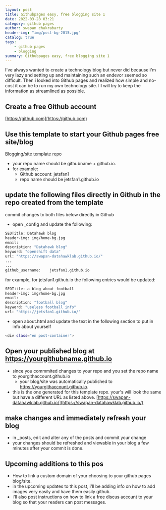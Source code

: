 ```yaml
---
layout: post
title: Githubpages easy, free blogging site 1
date: 2022-03-28 03:21
category: github pages
author: swapan chakrabarty
header-img: "img/post-bg-2015.jpg"
catalog: true
tags:
    - github pages
    - blogging
summary: Githubpages easy, free blogging site 1 
---
```


I've always wanted to create a technology blog but never did because i'm very lazy and setting up and maintaining such an endevor seemed so difficult. Then i looked into Github pages and realized how simple and no-cost it can be to run my own technology site. I I will try to keep the information as streamlined as possible.

## Create a free Github account

[https://github.com](https://github.com)

## Use this template to start your Github pages free site/blog

[Blogging/site template repo](https://github.com/swapan-datahawklab/swapan-datahawklab.github.io/generate)

* your repo name should be githubname + github.io. 
* for example:
  * Github account: jetsfan1
  * repo name should be jetsfan1.github.io
## update the following files directly in Github in the repo created from the template

commit changes to both files below directly in Github

* open _config and update the following:

```bash
SEOTitle: Datahawk blog
header-img: img/home-bg.jpg
email:
description: "Datahawk blog"
keyword: "openshift data"
url: "https://swapan-datahawklab.github.io/"
...
...
github_username:    jetsfan1.github.io
```

for example, for jetsfan1.github.io the following entries would be updated:

```bash
SEOTitle: a blog about football
header-img: img/home-bg.jpg
email:
description: "football blog"
keyword: "useless football info"
url: "https://jetsfan1.github.io/"
```

* open about.html and update the text in the following section to put in info about yourself

```bash
<div class="en post-container">
```
## Open your published blog at https://yourgithubname.github.io

* since you commmited changes to your repo and you set the repo name to yourgithaccount.github.io
  * your blog/site was automatically published to https://yourgithaccount.github.io.
* this is the one generated for this template repo. your's will look the same but have a different URL as listed above.
  [https://swapan-datahawklab.github.io/](https://swapan-datahawklab.github.io/)

## make changes and immediately refresh your blog

* in _posts, edit and alter any of the posts and commit your change
* your changes should be refreshed and viewable in your blog a few minutes after your commit is done.

## Upcoming additions to this pos

* How to link a custom domain of your choosing to your github pages blog/site.
* in the upcoming updates to this post, i'll be adding info on how to add images very easily and have them easily github.
* I'll also post instructions on how to link a free discus account to your blog so that your readers can post messages.